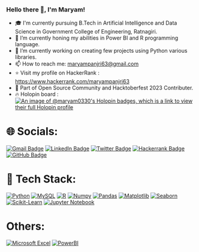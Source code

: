 ### Hello there 👋, I'm Maryam! 

- 🎓 I'm currently pursuing B.Tech in Artificial Intelligence and Data Science in Government College of Engineering, Ratnagiri.
- 🌱 I’m currently honing my abilities in Power BI and R programming language.
- 🔭 I’m currently working on creating few projects using Python various libraries.
- 📫 How to reach me: maryampanjri63@gmail.com
- ⭐ Visit my profile on HackerRank : https://www.hackerrank.com/maryampanjri63
- 🚀 Part of Open Source Community and Hacktoberfest 2023 Contributer.
- 🔥 Holopin board : 
      [![An image of @maryam0330's Holopin badges, which is a link to view their full Holopin profile](https://holopin.me/maryam0330)](https://holopin.io/@maryam0330)

# 🌐 Socials:

<a href="maryampanjri63@gmail.com" target="_top"><img src="https://img.shields.io/badge/Gmail-D14836?style=for-the-badge&logo=gmail&logoColor=white" alt="Gmail Badge"></a>
<a href="[www.linkedin.com/in/maryam-panjri](https://www.linkedin.com/in/maryam-panjri-32737a261/)" target="_blank"><img src="https://img.shields.io/badge/LinkedIn-blue?style=for-the-badge&logo=linkedin&logoColor=white" alt="LinkedIn Badge"></a>
<a href="https://twitter.com/maryam_panjri" target="_blank"><img src="https://img.shields.io/badge/Twitter-blue?style=for-the-badge&logo=twitter&logoColor=white" alt="Twitter Badge"></a>
<a href="https://www.hackerrank.com/profile/maryampanjri63" target="_blank"><img src="https://img.shields.io/badge/-Hackerrank-2EC866?style=for-the-badge&logo=HackerRank&logoColor=white" alt="Hackerrank Badge"></a>
<a href="https://github.com/Maryam0330" target="_blank"><img src="https://img.shields.io/badge/GitHub-black?style=for-the-badge&logo=github&logoColor=white" alt="GitHub Badge"></a>


# 🔧 Tech Stack:
 
[![Python](https://img.shields.io/badge/python-3670A0?style=for-the-badge&logo=python&logoColor=ffdd54)](https://www.python.org)
[![MySQL](https://img.shields.io/badge/MySQL-007BFF?style=for-the-badge&logo=mysql&logoColor=white)](https://www.mysql.com/)
[![R](https://img.shields.io/badge/R-007BFF?style=for-the-badge&logo=r&logoColor=white)](https://www.r-project.org/)
[![Numpy](https://img.shields.io/badge/numpy-%23013243.svg?style=for-the-badge&logo=numpy&logoColor=white)](https://numpy.org)
[![Pandas](https://img.shields.io/badge/pandas-%23150458.svg?style=for-the-badge&logo=pandas&logoColor=white)](https://pandas.pydata.org)
[![Matplotlib](https://img.shields.io/badge/Matplotlib-%23013243.svg?style=for-the-badge&logo=matplotlib&logoColor=white)](https://matplotlib.org/)
[![Seaborn](https://img.shields.io/badge/Seaborn-%23776A61.svg?style=for-the-badge&logo=seaborn&logoColor=white)](https://seaborn.pydata.org/)
[![Scikit-Learn](https://img.shields.io/badge/Scikit--Learn-%23F7931A.svg?style=for-the-badge&logo=scikit-learn&logoColor=white)](https://scikit-learn.org)
[![Jupyter Notebook](https://img.shields.io/badge/Jupyter-F37626.svg?&style=for-the-badge&logo=Jupyter&logoColor=white)](https://jupyter.org)

# Others:

[![Microsoft Excel](https://img.shields.io/badge/Microsoft_Excel-217346?style=for-the-badge&logo=microsoft-excel&logoColor=white)](https://www.microsoft.com/en-us/microsoft-365/excel)
[![PowerBI](https://img.shields.io/badge/PowerBI-F2C811?style=for-the-badge&logo=powerbi&logoColor=black)](https://powerbi.microsoft.com)
